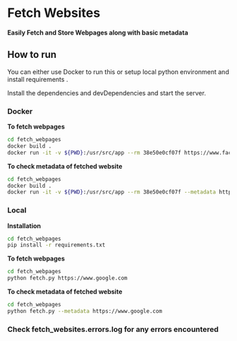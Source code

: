 # Fetch Websites
**Easily Fetch and Store Webpages along with basic metadata**


## How to run
You can either use Docker to run this or setup local python environment and install requirements .

Install the dependencies and devDependencies and start the server.

### Docker
**To fetch webpages**
```sh
cd fetch_webpages
docker build . 
docker run -it -v ${PWD}:/usr/src/app --rm 38e50e0cf07f https://www.facebook.com
```

**To check metadata of fetched website**
```sh
cd fetch_webpages
docker build . 
docker run -it -v ${PWD}:/usr/src/app --rm 38e50e0cf07f --metadata https://www.facebook.com
```

### Local
**Installation**
```sh
cd fetch_webpages
pip install -r requirements.txt
```

**To fetch webpages**
```sh
cd fetch_webpages
python fetch.py https://www.google.com
```

**To check metadata of fetched website**
```sh
cd fetch_webpages
python fetch.py --metadata https://www.google.com
```

### Check fetch_websites.errors.log for any errors encountered